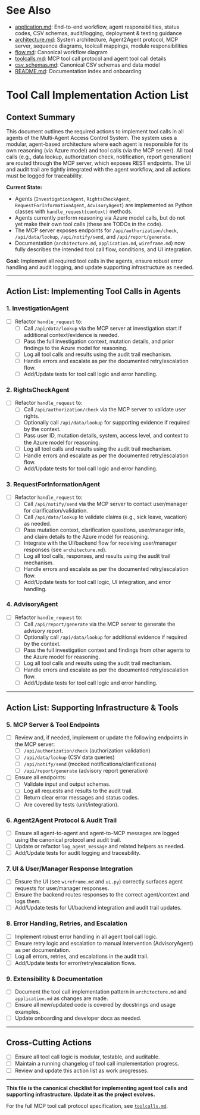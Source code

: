

# See Also
- [application.md](application.md): End-to-end workflow, agent responsibilities, status codes, CSV schemas, audit/logging, deployment & testing guidance
- [architecture.md](architecture.md): System architecture, Agent2Agent protocol, MCP server, sequence diagrams, toolcall mappings, module responsibilities
- [flow.md](flow.md): Canonical workflow diagram
- [toolcalls.md](toolcalls.md): MCP tool call protocol and agent tool call details
- [csv_schemas.md](csv_schemas.md): Canonical CSV schemas and data model
- [README.md](README.md): Documentation index and onboarding

# Tool Call Implementation Action List

## Context Summary

This document outlines the required actions to implement tool calls in all agents of the Multi-Agent Access Control System. The system uses a modular, agent-based architecture where each agent is responsible for its own reasoning (via Azure model) and tool calls (via the MCP server). All tool calls (e.g., data lookup, authorization check, notification, report generation) are routed through the MCP server, which exposes REST endpoints. The UI and audit trail are tightly integrated with the agent workflow, and all actions must be logged for traceability.

**Current State:**
- Agents (`InvestigationAgent`, `RightsCheckAgent`, `RequestForInformationAgent`, `AdvisoryAgent`) are implemented as Python classes with `handle_request(context)` methods.
- Agents currently perform reasoning via Azure model calls, but do not yet make their own tool calls (these are TODOs in the code).
- The MCP server exposes endpoints for `/api/authorization/check`, `/api/data/lookup`, `/api/notify/send`, and `/api/report/generate`.
- Documentation (`architecture.md`, `application.md`, `wireframe.md`) now fully describes the intended tool call flow, conditions, and UI integration.

**Goal:**
Implement all required tool calls in the agents, ensure robust error handling and audit logging, and update supporting infrastructure as needed.

---

## Action List: Implementing Tool Calls in Agents

### 1. InvestigationAgent
- [ ] Refactor `handle_request` to:
    - [ ] Call `/api/data/lookup` via the MCP server at investigation start if additional context/evidence is needed.
    - [ ] Pass the full investigation context, mutation details, and prior findings to the Azure model for reasoning.
    - [ ] Log all tool calls and results using the audit trail mechanism.
    - [ ] Handle errors and escalate as per the documented retry/escalation flow.
    - [ ] Add/Update tests for tool call logic and error handling.

### 2. RightsCheckAgent
- [ ] Refactor `handle_request` to:
    - [ ] Call `/api/authorization/check` via the MCP server to validate user rights.
    - [ ] Optionally call `/api/data/lookup` for supporting evidence if required by the context.
    - [ ] Pass user ID, mutation details, system, access level, and context to the Azure model for reasoning.
    - [ ] Log all tool calls and results using the audit trail mechanism.
    - [ ] Handle errors and escalate as per the documented retry/escalation flow.
    - [ ] Add/Update tests for tool call logic and error handling.

### 3. RequestForInformationAgent
- [ ] Refactor `handle_request` to:
    - [ ] Call `/api/notify/send` via the MCP server to contact user/manager for clarification/validation.
    - [ ] Call `/api/data/lookup` to validate claims (e.g., sick leave, vacation) as needed.
    - [ ] Pass mutation context, clarification questions, user/manager info, and claim details to the Azure model for reasoning.
    - [ ] Integrate with the UI/backend flow for receiving user/manager responses (see `architecture.md`).
    - [ ] Log all tool calls, responses, and results using the audit trail mechanism.
    - [ ] Handle errors and escalate as per the documented retry/escalation flow.
    - [ ] Add/Update tests for tool call logic, UI integration, and error handling.

### 4. AdvisoryAgent
- [ ] Refactor `handle_request` to:
    - [ ] Call `/api/report/generate` via the MCP server to generate the advisory report.
    - [ ] Optionally call `/api/data/lookup` for additional evidence if required by the context.
    - [ ] Pass the full investigation context and findings from other agents to the Azure model for reasoning.
    - [ ] Log all tool calls and results using the audit trail mechanism.
    - [ ] Handle errors and escalate as per the documented retry/escalation flow.
    - [ ] Add/Update tests for tool call logic and error handling.

---

## Action List: Supporting Infrastructure & Tools

### 5. MCP Server & Tool Endpoints
- [ ] Review and, if needed, implement or update the following endpoints in the MCP server:
    - [ ] `/api/authorization/check` (authorization validation)
    - [ ] `/api/data/lookup` (CSV data queries)
    - [ ] `/api/notify/send` (mocked notifications/clarifications)
    - [ ] `/api/report/generate` (advisory report generation)
- [ ] Ensure all endpoints:
    - [ ] Validate input and output schemas.
    - [ ] Log all requests and results to the audit trail.
    - [ ] Return clear error messages and status codes.
    - [ ] Are covered by tests (unit/integration).

### 6. Agent2Agent Protocol & Audit Trail
- [ ] Ensure all agent-to-agent and agent-to-MCP messages are logged using the canonical protocol and audit trail.
- [ ] Update or refactor `log_agent_message` and related helpers as needed.
- [ ] Add/Update tests for audit logging and traceability.

### 7. UI & User/Manager Response Integration
- [ ] Ensure the UI (see `wireframe.md` and `ui.py`) correctly surfaces agent requests for user/manager responses.
- [ ] Ensure the backend routes responses to the correct agent/context and logs them.
- [ ] Add/Update tests for UI/backend integration and audit trail updates.

### 8. Error Handling, Retries, and Escalation
- [ ] Implement robust error handling in all agent tool call logic.
- [ ] Ensure retry logic and escalation to manual intervention (AdvisoryAgent) as per documentation.
- [ ] Log all errors, retries, and escalations in the audit trail.
- [ ] Add/Update tests for error/retry/escalation flows.

### 9. Extensibility & Documentation
- [ ] Document the tool call implementation pattern in `architecture.md` and `application.md` as changes are made.
- [ ] Ensure all new/updated code is covered by docstrings and usage examples.
- [ ] Update onboarding and developer docs as needed.

---

## Cross-Cutting Actions
- [ ] Ensure all tool call logic is modular, testable, and auditable.
- [ ] Maintain a running changelog of tool call implementation progress.
- [ ] Review and update this action list as work progresses.

---

**This file is the canonical checklist for implementing agent tool calls and supporting infrastructure. Update it as the project evolves.**

For the full MCP tool call protocol specification, see [`toolcalls.md`](toolcalls.md).